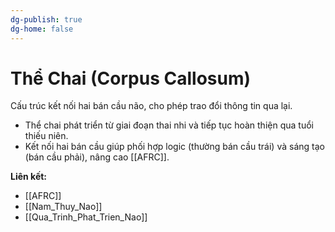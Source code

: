 ```yaml
---
dg-publish: true
dg-home: false
---
```

# Thể Chai (Corpus Callosum)

Cấu trúc kết nối hai bán cầu não, cho phép trao đổi thông tin qua lại.

- Thể chai phát triển từ giai đoạn thai nhi và tiếp tục hoàn thiện qua tuổi thiếu niên.
- Kết nối hai bán cầu giúp phối hợp logic (thường bán cầu trái) và sáng tạo (bán cầu phải), nâng cao [[AFRC]].

**Liên kết:**
- [[AFRC]]
- [[Nam_Thuy_Nao]]
- [[Qua_Trinh_Phat_Trien_Nao]]